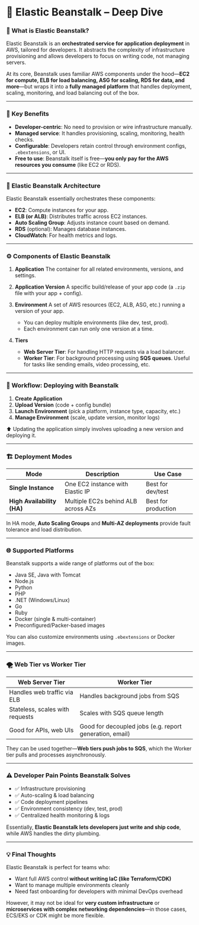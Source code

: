 

# 🚀 Elastic Beanstalk – Deep Dive

### 🔷 What is Elastic Beanstalk?

Elastic Beanstalk is an **orchestrated service for application deployment** in AWS, tailored for developers. It abstracts the complexity of infrastructure provisioning and allows developers to focus on writing code, not managing servers.

At its core, Beanstalk uses familiar AWS components under the hood—**EC2 for compute, ELB for load balancing, ASG for scaling, RDS for data, and more**—but wraps it into a **fully managed platform** that handles deployment, scaling, monitoring, and load balancing out of the box.

---

### 🧠 Key Benefits

* **Developer-centric**: No need to provision or wire infrastructure manually.
* **Managed service**: It handles provisioning, scaling, monitoring, health checks.
* **Configurable**: Developers retain control through environment configs, `.ebextensions`, or UI.
* **Free to use**: Beanstalk itself is free—**you only pay for the AWS resources you consume** (like EC2 or RDS).

---

### 🧩 Elastic Beanstalk Architecture

Elastic Beanstalk essentially orchestrates these components:

* **EC2**: Compute instances for your app.
* **ELB (or ALB)**: Distributes traffic across EC2 instances.
* **Auto Scaling Group**: Adjusts instance count based on demand.
* **RDS** (optional): Manages database instances.
* **CloudWatch**: For health metrics and logs.

---

### ⚙️ Components of Elastic Beanstalk

1. **Application**
   The container for all related environments, versions, and settings.

2. **Application Version**
   A specific build/release of your app code (a `.zip` file with your app + config).

3. **Environment**
   A set of AWS resources (EC2, ALB, ASG, etc.) running a version of your app.

   * You can deploy multiple environments (like dev, test, prod).
   * Each environment can run only one version at a time.

4. **Tiers**

   * **Web Server Tier**: For handling HTTP requests via a load balancer.
   * **Worker Tier**: For background processing using **SQS queues**. Useful for tasks like sending emails, video processing, etc.

---

### 🔄 Workflow: Deploying with Beanstalk

1. **Create Application**
2. **Upload Version** (code + config bundle)
3. **Launch Environment** (pick a platform, instance type, capacity, etc.)
4. **Manage Environment** (scale, update version, monitor logs)

⬆️ Updating the application simply involves uploading a new version and deploying it.

---

### 🏗️ Deployment Modes

| Mode                       | Description                         | Use Case            |
| -------------------------- | ----------------------------------- | ------------------- |
| **Single Instance**        | One EC2 instance with Elastic IP    | Best for dev/test   |
| **High Availability (HA)** | Multiple EC2s behind ALB across AZs | Best for production |

In HA mode, **Auto Scaling Groups** and **Multi-AZ deployments** provide fault tolerance and load distribution.

---

### 🌐 Supported Platforms

Beanstalk supports a wide range of platforms out of the box:

* Java SE, Java with Tomcat
* Node.js
* Python
* PHP
* .NET (Windows/Linux)
* Go
* Ruby
* Docker (single & multi-container)
* Preconfigured/Packer-based images

You can also customize environments using `.ebextensions` or Docker images.

---

### 🌪 Web Tier vs Worker Tier

| Web Server Tier                 | Worker Tier                                             |
| ------------------------------- | ------------------------------------------------------- |
| Handles web traffic via ELB     | Handles background jobs from SQS                        |
| Stateless, scales with requests | Scales with SQS queue length                            |
| Good for APIs, web UIs          | Good for decoupled jobs (e.g. report generation, email) |

They can be used together—**Web tiers push jobs to SQS**, which the Worker tier pulls and processes asynchronously.

---

### ⚠️ Developer Pain Points Beanstalk Solves

* ✅ Infrastructure provisioning
* ✅ Auto-scaling & load balancing
* ✅ Code deployment pipelines
* ✅ Environment consistency (dev, test, prod)
* ✅ Centralized health monitoring & logs

Essentially, **Elastic Beanstalk lets developers just write and ship code**, while AWS handles the dirty plumbing.

---

### 💡 Final Thoughts

Elastic Beanstalk is perfect for teams who:

* Want full AWS control **without writing IaC (like Terraform/CDK)**
* Want to manage multiple environments cleanly
* Need fast onboarding for developers with minimal DevOps overhead

However, it may not be ideal for **very custom infrastructure** or **microservices with complex networking dependencies**—in those cases, ECS/EKS or CDK might be more flexible.

